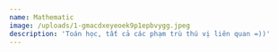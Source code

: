 ```yaml
---
name: Mathematic
image: /uploads/1-gmacdxeyeoek9p1epbvygg.jpeg
description: 'Toán học, tất cả các phạm trù thú vị liên quan =))'
---
```


